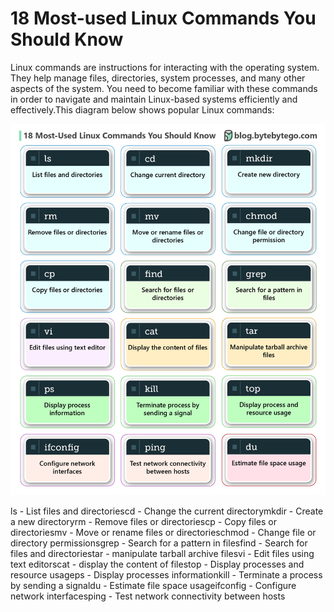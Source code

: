 # 18 Most-used Linux Commands You Should Know

Linux commands are instructions for interacting with the operating system. They help manage files, directories, system processes, and many other aspects of the system. You need to become familiar with these commands in order to navigate and maintain Linux-based systems efficiently and effectively.This diagram below shows popular Linux commands:<p>
  <img src="../images/18 Most-Used Linux Commands You Should Know-01.jpeg" style="width: 680px" />
</p>
ls - List files and directoriescd - Change the current directorymkdir - Create a new directoryrm - Remove files or directoriescp - Copy files or directoriesmv - Move or rename files or directorieschmod - Change file or directory permissionsgrep - Search for a pattern in filesfind - Search for files and directoriestar - manipulate tarball archive filesvi - Edit files using text editorscat - display the content of filestop - Display processes and resource usageps - Display processes informationkill - Terminate a process by sending a signaldu - Estimate file space usageifconfig - Configure network interfacesping - Test network connectivity between hosts